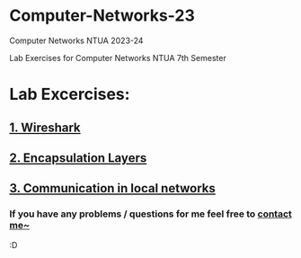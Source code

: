 # Computer-Networks-23
Computer Networks NTUA 2023-24

Lab Exercises for Computer Networks NTUA 7th Semester

# Lab Excercises:
## [1. Wireshark](/Lab1)
## [2. Encapsulation Layers](/Lab2)
## [3. Communication in local networks](/Lab3)

### If you have any problems / questions for me feel free to [contact me~](https://github.com/ChainsawPerson)

:D
